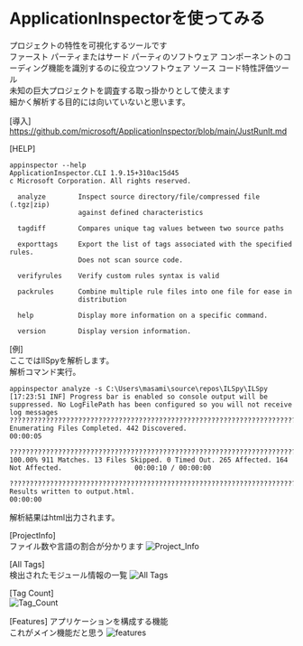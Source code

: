 # ApplicationInspectorを使ってみる
プロジェクトの特性を可視化するツールです  
ファースト パーティまたはサード パーティのソフトウェア コンポーネントのコーディング機能を識別するのに役立つソフトウェア ソース コード特性評価ツール  
未知の巨大プロジェクトを調査する取っ掛かりとして使えます  
細かく解析する目的には向いていないと思います。

[導入]  
https://github.com/microsoft/ApplicationInspector/blob/main/JustRunIt.md

[HELP]
```
appinspector --help
ApplicationInspector.CLI 1.9.15+310ac15d45
c Microsoft Corporation. All rights reserved.

  analyze        Inspect source directory/file/compressed file (.tgz|zip)
                 against defined characteristics

  tagdiff        Compares unique tag values between two source paths

  exporttags     Export the list of tags associated with the specified rules.
                 Does not scan source code.

  verifyrules    Verify custom rules syntax is valid

  packrules      Combine multiple rule files into one file for ease in
                 distribution

  help           Display more information on a specific command.

  version        Display version information.
```

[例]  
ここではIlSpyを解析します。  
解析コマンド実行。
```
appinspector analyze -s C:\Users\masami\source\repos\ILSpy\ILSpy
[17:23:51 INF] Progress bar is enabled so console output will be suppressed. No LogFilePath has been configured so you will not receive log messages
????????????????????????????????????????????????????????????????????????????????????????????????????????????????????????Enumerating Files Completed. 442 Discovered.                                                                    00:00:05

????????????????????????????????????????????????????????????????????????????????????????????????????????????????????????100.00% 911 Matches. 13 Files Skipped. 0 Timed Out. 265 Affected. 164 Not Affected.                  00:00:10 / 00:00:00

????????????????????????????????????????????????????????????????????????????????????????????????????????????????????????Results written to output.html.                                                                                 00:00:00
```
解析結果はhtml出力されます。

[ProjectInfo]  
ファイル数や言語の割合が分かります
![Project_Info](https://github.com/pea-sys/.net-performance-experiments/assets/49807271/ee52a521-4142-4afa-99f2-2f2e27faafcc)

[All Tags]  
検出されたモジュール情報の一覧
![All Tags](https://github.com/pea-sys/.net-performance-experiments/assets/49807271/c76dc7ec-185e-4ca1-9623-9fbcc6a7c97a)

[Tag Count]  
![Tag_Count](https://github.com/pea-sys/.net-performance-experiments/assets/49807271/559d14f5-245d-40e2-b47d-3c02a2ab552d)

[Features]
アプリケーションを構成する機能  
これがメイン機能だと思う
![features](https://github.com/pea-sys/.net-performance-experiments/assets/49807271/9e17fb9d-0878-463c-8552-ad39a3e74f63)